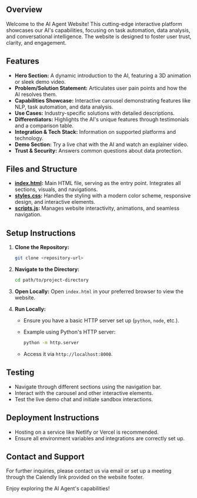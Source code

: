 
## Overview
Welcome to the AI Agent Website! This cutting-edge interactive platform showcases our AI's capabilities, focusing on task automation, data analysis, and conversational intelligence. The website is designed to foster user trust, clarity, and engagement.

## Features
- **Hero Section:** A dynamic introduction to the AI, featuring a 3D animation or sleek demo video.
- **Problem/Solution Statement:** Articulates user pain points and how the AI resolves them.
- **Capabilities Showcase:** Interactive carousel demonstrating features like NLP, task automation, and data analysis.
- **Use Cases:** Industry-specific solutions with detailed descriptions.
- **Differentiators:** Highlights the AI's unique features through testimonials and a comparison table.
- **Integration & Tech Stack:** Information on supported platforms and technology.
- **Demo Section:** Try a live chat with the AI and watch an explainer video.
- **Trust & Security:** Answers common questions about data protection.

## Files and Structure
- **[index.html](web/index.html):** Main HTML file, serving as the entry point. Integrates all sections, visuals, and navigations.
- **[styles.css](web/styles.css):** Handles the styling with a modern color scheme, responsive design, and interactive elements.
- **[scripts.js](web/scripts.js):** Manages website interactivity, animations, and seamless navigation.

## Setup Instructions
1. **Clone the Repository:**
   ```bash
   git clone <repository-url>
   ```

2. **Navigate to the Directory:**
   ```bash
   cd path/to/project-directory
   ```

3. **Open Locally:**
   Open `index.html` in your preferred browser to view the website.

4. **Run Locally:**
   - Ensure you have a basic HTTP server set up (`python`, `node`, etc.).
   - Example using Python's HTTP server:
     ```bash
     python -m http.server
     ```

   - Access it via `http://localhost:8000`.

## Testing
- Navigate through different sections using the navigation bar.
- Interact with the carousel and other interactive elements.
- Test the live demo chat and initiate sandbox interactions.

## Deployment Instructions
- Hosting on a service like Netlify or Vercel is recommended.
- Ensure all environment variables and integrations are correctly set up.

## Contact and Support
For further inquiries, please contact us via email or set up a meeting through the Calendly link provided on the website footer.

Enjoy exploring the AI Agent's capabilities!